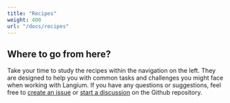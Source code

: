```yaml
---
title: "Recipes"
weight: 400
url: "/docs/recipes"
---
```


## Where to go from here?

Take your time to study the recipes within the navigation on the left. They are designed to help you with common tasks and challenges you might face when working with Langium. If you have any questions or suggestions, feel free to [create an issue](https://github.com/mr-sagar-shelar/masale-website/issues) or [start a discussion](https://github.com/mr-sagar-shelar/masale-website/discussions) on the Github repository.
